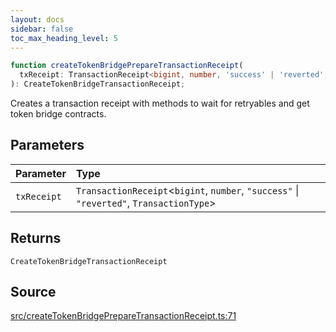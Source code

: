 ```yaml
---
layout: docs
sidebar: false
toc_max_heading_level: 5
---
```


```ts
function createTokenBridgePrepareTransactionReceipt(
  txReceipt: TransactionReceipt<bigint, number, 'success' | 'reverted', TransactionType>,
): CreateTokenBridgeTransactionReceipt;
```

Creates a transaction receipt with methods to wait for retryables and get
token bridge contracts.

## Parameters

| Parameter   | Type                                                                                       |
| :---------- | :----------------------------------------------------------------------------------------- |
| `txReceipt` | `TransactionReceipt`\<`bigint`, `number`, `"success"` \| `"reverted"`, `TransactionType`\> |

## Returns

`CreateTokenBridgeTransactionReceipt`

## Source

[src/createTokenBridgePrepareTransactionReceipt.ts:71](https://github.com/OffchainLabs/arbitrum-orbit-sdk/blob/cfcbd32d6879cf7817a33b24f062a0fd879ea257/src/createTokenBridgePrepareTransactionReceipt.ts#L71)
